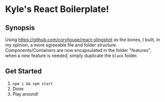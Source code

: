 # Kyle's React Boilerplate! 

## Synopsis
Using https://github.com/coryhouse/react-slingshot as the bones, I built, in my opinion, a more agreeable file and folder structure. Components/Containers are now encapsulated in the folder "features", when a new feature is needed, simply duplicate the `blank` folder.

## Get Started

1. `npm i && npm start`
2. Done
3. Play around!
